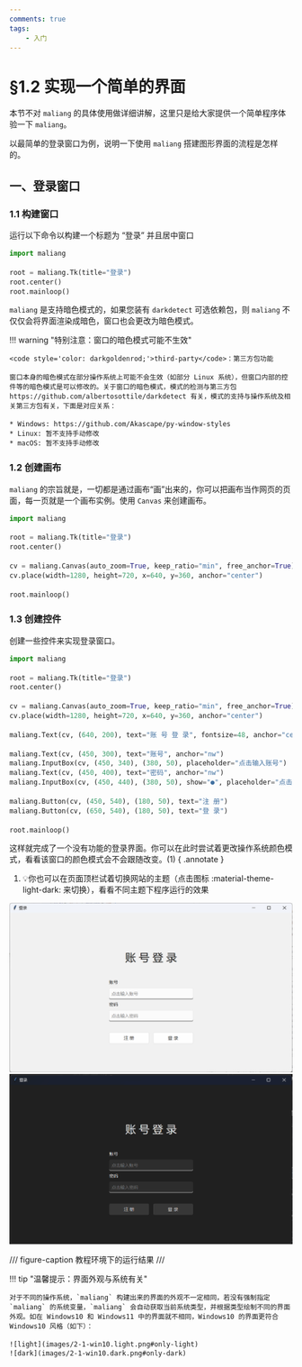 ```yaml
---
comments: true
tags:
    - 入门
---
```


# §1.2 实现一个简单的界面

本节不对 `maliang` 的具体使用做详细讲解，这里只是给大家提供一个简单程序体验一下 `maliang`。

以最简单的登录窗口为例，说明一下使用 `maliang` 搭建图形界面的流程是怎样的。

## 一、登录窗口

### 1.1 构建窗口

运行以下命令以构建一个标题为 “登录” 并且居中窗口

```python
import maliang

root = maliang.Tk(title="登录")
root.center()
root.mainloop()
```

`maliang` 是支持暗色模式的，如果您装有 `darkdetect` 可选依赖包，则 `maliang` 不仅仅会将界面渲染成暗色，窗口也会更改为暗色模式。

!!! warning "特别注意：窗口的暗色模式可能不生效"

    <code style='color: darkgoldenrod;'>third-party</code>：第三方包功能

    窗口本身的暗色模式在部分操作系统上可能不会生效（如部分 Linux 系统），但窗口内部的控件等的暗色模式是可以修改的。关于窗口的暗色模式，模式的检测与第三方包 https://github.com/albertosottile/darkdetect 有关，模式的支持与操作系统及相关第三方包有关，下面是对应关系：

    * Windows: https://github.com/Akascape/py-window-styles
    * Linux: 暂不支持手动修改
    * macOS: 暂不支持手动修改

### 1.2 创建画布

`maliang` 的宗旨就是，一切都是通过画布“画”出来的，你可以把画布当作网页的页面，每一页就是一个画布实例。使用 `Canvas` 来创建画布。

```python hl_lines="6-7"
import maliang

root = maliang.Tk(title="登录")
root.center()

cv = maliang.Canvas(auto_zoom=True, keep_ratio="min", free_anchor=True)
cv.place(width=1280, height=720, x=640, y=360, anchor="center")

root.mainloop()
```

### 1.3 创建控件

创建一些控件来实现登录窗口。

```python hl_lines="9 11-14 16-17"
import maliang

root = maliang.Tk(title="登录")
root.center()

cv = maliang.Canvas(auto_zoom=True, keep_ratio="min", free_anchor=True)
cv.place(width=1280, height=720, x=640, y=360, anchor="center")

maliang.Text(cv, (640, 200), text="账 号 登 录", fontsize=48, anchor="center")

maliang.Text(cv, (450, 300), text="账号", anchor="nw")
maliang.InputBox(cv, (450, 340), (380, 50), placeholder="点击输入账号")
maliang.Text(cv, (450, 400), text="密码", anchor="nw")
maliang.InputBox(cv, (450, 440), (380, 50), show="●", placeholder="点击输入密码")

maliang.Button(cv, (450, 540), (180, 50), text="注 册")
maliang.Button(cv, (650, 540), (180, 50), text="登 录")

root.mainloop()
```

这样就完成了一个没有功能的登录界面。你可以在此时尝试着更改操作系统颜色模式，看看该窗口的颜色模式会不会跟随改变。(1)
{ .annotate }

1. 💡你也可以在页面顶栏试着切换网站的主题（点击图标 :material-theme-light-dark: 来切换），看看不同主题下程序运行的效果

![](images/2-1.light.png#only-light)
![](images/2-1.dark.png#only-dark)

/// figure-caption
教程环境下的运行结果
///

!!! tip "温馨提示：界面外观与系统有关"

    对于不同的操作系统，`maliang` 构建出来的界面的外观不一定相同，若没有强制指定 `maliang` 的系统变量，`maliang` 会自动获取当前系统类型，并根据类型绘制不同的界面外观。如在 Windows10 和 Windows11 中的界面就不相同，Windows10 的界面更符合 Windows10 风格（如下）：

    ![light](images/2-1-win10.light.png#only-light)
    ![dark](images/2-1-win10.dark.png#only-dark)

